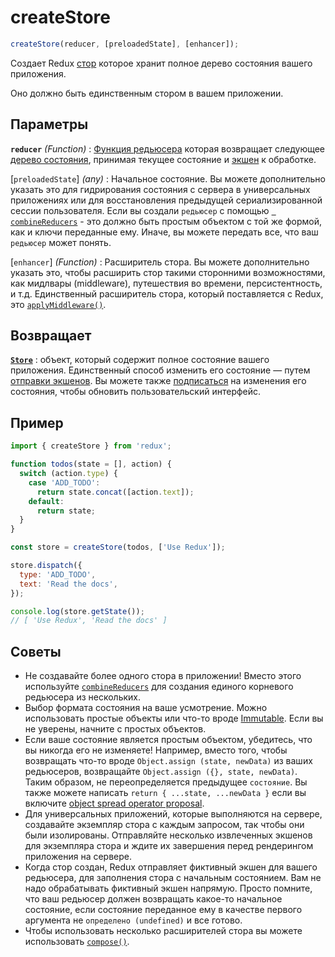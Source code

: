 # createStore

```js
createStore(reducer, [preloadedState], [enhancer]);
```

Создает Redux [стор](Store.md) которое хранит полное дерево состояния вашего приложения.

Оно должно быть единственным стором в вашем приложении.

## Параметры

**`reducer`** _(Function)_
: [Функция редьюсера](../Glossary.md#reducer) которая возвращает следующее [дерево состояния](../Glossary.md#state), принимая текущее состояние и [экшен](../Glossary.md#action) к обработке.

[`preloadedState`] _(any)_
: Начальное состояние. Вы можете дополнительно указать это для гидрирования состояния с сервера в универсальных приложениях или для восстановления предыдущей сериализированной сессии пользователя. Если вы создали `редьюсер` с помощью [` combineReducers`](combineReducers.md) - это должно быть простым объектом с той же формой, как и ключи переданные ему. Иначе, вы можете передать все, что ваш `редьюсер` может понять.

[`enhancer`] _(Function)_
: Расширитель стора. Вы можете дополнительно указать это, чтобы расширить стор такими сторонними возможностями, как мидлвары (middleware), путешествия во времени, персистентность, и т.д. Единственный расширитель стора, который поставляется с Redux, это [`applyMiddleware()`](applyMiddleware.md).

## Возвращает

**[`Store`](Store.md)**
: объект, который содержит полное состояние вашего приложения. Единственный способ изменить его состояние — путем [отправки экшенов](Store.md#dispatch). Вы можете также [подписаться](Store.md#subscribe) на изменения его состояния, чтобы обновить пользовательский интерфейс.

## Пример

```js
import { createStore } from 'redux';

function todos(state = [], action) {
  switch (action.type) {
    case 'ADD_TODO':
      return state.concat([action.text]);
    default:
      return state;
  }
}

const store = createStore(todos, ['Use Redux']);

store.dispatch({
  type: 'ADD_TODO',
  text: 'Read the docs',
});

console.log(store.getState());
// [ 'Use Redux', 'Read the docs' ]
```

## Советы

- Не создавайте более одного стора в приложении! Вместо этого используйте [`combineReducers`](combineReducers.md) для создания единого корневого редьюсера из нескольких.
- Выбор формата состояния на ваше усмотрение. Можно использовать простые объекты или что-то вроде [Immutable](https://immutable-js.github.io/immutable-js/). Если вы не уверены, начните с простых объектов.
- Если ваше состояние является простым объектом, убедитесь, что вы никогда его не изменяете! Например, вместо того, чтобы возвращать что-то вроде `Object.assign (state, newData)` из ваших редьюсеров, возвращайте `Object.assign ({}, state, newData)`. Таким образом, не переопределяется предыдущее `состояние`. Вы также можете написать `return { ...state, ...newData }` если вы включите [object spread operator proposal](../recipes/UsingObjectSpreadOperator.md).
- Для универсальных приложений, которые выполняются на сервере, создавайте экземпляр стора с каждым запросом, так чтобы они были изолированы. Отправляйте несколько извлеченных экшенов для экземпляра стора и ждите их завершения перед рендерингом приложения на сервере.
- Когда стор создан, Redux отправляет фиктивный экшен для вашего редьюсера, для заполнения стора с начальным состоянием. Вам не надо обрабатывать фиктивный экшен напрямую. Просто помните, что ваш редьюсер должен возвращать какое-то начальное состояние, если состояние переданное ему в качестве первого аргумента не `определено (undefined)` и все готово.
- Чтобы использовать несколько расширителей стора вы можете использовать [`compose()`](compose.md).
